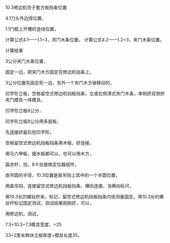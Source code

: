 10.3修边机壳子套方板挡条位置


4.1刀头外边径位置，


1.1门框上开槽的竖线位置，


计算公式4.1——1.1=3，夹门木条位置，
计算公式4.2——1.2=3，夹门木条位置，


计算结果


3公分夹门木条位置，


固定一边，把夹门木方固定在修边机挡条上，

3公分位置先固定死一边，另外一个夹门木方做移动的，






凹字形立板，空格留空式修边机挡板挡条，左或右侧滑式夹门木条，单侧挤双侧挤夹门模具一体模具，



凹字形立板8公分，

凹字形立板8公分用多层板，

先连接好最后挖凹字形，


空格留空式修边机挡板挡条用木板，好连接，

用马六甲板，细木板都可以，也可以用木方，


扁衣杆，加，8＃丝接做定位器组件，

直吊圆的半径，10.3位置是直吊钩上其中的一个半圆位置，




用直吊钩，连接留空式修边机挡板挡条，横向连接，当横向标尺，

用10.3长的螺丝杆来，标记，留空式修边机挡板挡条内径测量国定，用10.3长的螺丝杆标记国定测试，测试结果刚刚好，可以，

用修边机，测试，



7.3+10.3+7.3模具宽度，=25

33+2里米两块立板厚度=模具长度35，












